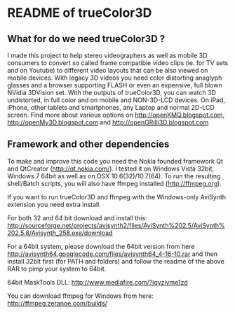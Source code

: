 # README of trueColor3D

## What for do we need trueColor3D ?
I made this project to help stereo videographers as well as mobile 3D consumers to convert so called frame compatible video clips (ie. for TV sets and on Youtube) to different video layouts that can be also viewed on mobile devices.
With legacy 3D videos you need color distorting anaglyph glasses and a browser supporting FLASH or even an expensive, full blown NVidia 3DVision set.
With the outputs of trueColor3D, you can watch 3D undistorted, in full color and on mobile and NON-3D-LCD devices. On iPad, iPhone, other tablets and smartphones, any Laptop and normal 2D-LCD screen.
Find more about various options on http://openKMQ.blogspot.com, http://openMy3D.blogspot.com and http://openGRilli3D.blogspot.com 

## Framework and other dependencies
To make and improve this code you need the Nokia founded framework Qt and QtCreator (http://qt.nokia.com/).
I tested it on Windows Vista 32bit, Windows 7 64bit as well as on OSX 10.6(32)/10.7(64).
To run the resulting shell/Batch scripts, you will also have ffmpeg installed (http://ffmpeg.org).

If you want to run trueColor3D and ffmpeg with the Windows-only AviSynth extension you need extra install.

For both 32 and 64 bit download and install this:
http://sourceforge.net/projects/avisynth2/files/AviSynth%202.5/AviSynth%202.5.8/Avisynth_258.exe/download

For a 64bit system, please download the 64bit version from here
http://avisynth64.googlecode.com/files/avisynth64_4-16-10.rar
and then install 32bit first (for PATH and folders) and follow the readme of the above RAR to pimp your system to 64bit.

64bit MaskTools DLL: http://www.mediafire.com/?jqyziyme1zd

You can download ffmpeg for Windows from here:
http://ffmpeg.zeranoe.com/builds/


